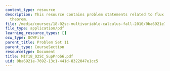 ```yaml
---
content_type: resource
description: This resource contains problem statements related to flux and the divergence
  theorem.
file: /media/courses/18-02sc-multivariable-calculus-fall-2010/0ba6921e769213c1441d8322047e1cc5_MIT18_02SC_SupProb6.pdf
file_type: application/pdf
learning_resource_types: []
ocw_type: OCWFile
parent_title: Problem Set 11
parent_type: CourseSection
resourcetype: Document
title: MIT18_02SC_SupProb6.pdf
uid: 0ba6921e-7692-13c1-441d-8322047e1cc5
---
```

